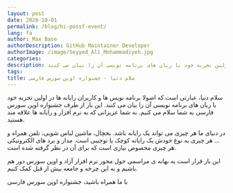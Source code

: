 ```yaml
---
layout: post
date: 2020-10-01
permalink: /blog/hi-possf-event/
lang: fa
author: Max Base
authorDescription: GitHub Maintainer Developer
authorImage: /image/Seyyed_Ali_Mohammadiyeh.jpg
categories:
description: سلام دنیا، عبارتی است که اصولا برنامه نویس ها و کاربران رایانه ها در اولین تجربه خود با زبان های برنامه نویسی آن را بیان می کنند.
tags:
title: سلام دنیا - جشنواره اوپن سورس فارسی
---
```


سلام دنیا، عبارتی است که اصولا برنامه نویس ها و کاربران رایانه ها در اولین تجربه خود با زبان های برنامه نویسی آن را بیان می کنند.
این بار از طرف جشنواره اوپن سورس فارسی به شما سلام می کنیم. به شما عزیزانی که به نرم افزار و رایانه ها علاقه مند هستید.

در دنیای ما هر چیزی می تواند یک رایانه باشد. یخچال، ماشین لباس شویی، تلفن همراه و ...
هر چیزی به نوع خودش یک رایانه کوچک یا توجیبی است.
مدار و برد های الکترونیکی هر چیزی مخصوص نیازی است که برای آن در نظر گرفته شده است.

این بار قرار است به بهانه ی مراسمی حول محور نرم افزار آزاد و اوپن سورس دور هم باشیم و به این چرخه و جامعه بیش از قبل کمک کنیم.

با ما همراه باشید،
جشنواره اوپن سورس فارسی
